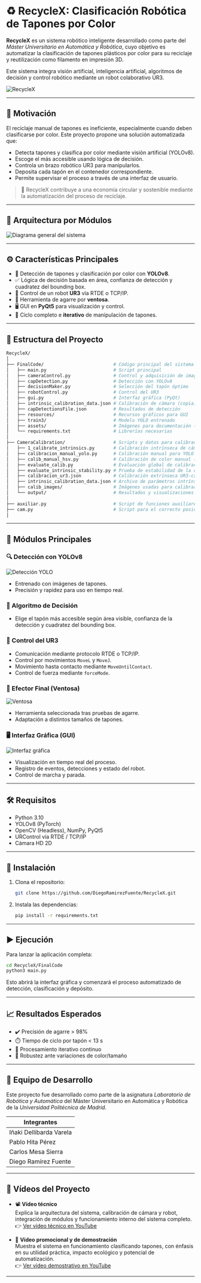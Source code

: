 
# ♻️ RecycleX: Clasificación Robótica de Tapones por Color

**RecycleX** es un sistema robótico inteligente desarrollado como parte del *Máster Universitario en Automática y Robótica*, cuyo objetivo es automatizar la clasificación de tapones plásticos por color para su reciclaje y reutilización como filamento en impresión 3D.  

Este sistema integra visión artificial, inteligencia artificial, algoritmos de decisión y control robótico mediante un robot colaborativo UR3.

![RecycleX](assets/RecycleX.png)

---

## 🧠 Motivación

El reciclaje manual de tapones es ineficiente, especialmente cuando deben clasificarse por color. Este proyecto propone una solución automatizada que:

- Detecta tapones y clasifica por color mediante visión artificial (YOLOv8).
- Escoge el más accesible usando lógica de decisión.
- Controla un brazo robótico UR3 para manipularlos.
- Deposita cada tapón en el contenedor correspondiente.
- Permite supervisar el proceso a través de una interfaz de usuario.

> 🌱 RecycleX contribuye a una economía circular y sostenible mediante la automatización del proceso de reciclaje.

---

## 🧩 Arquitectura por Módulos

![Diagrama general del sistema](assets/overview.png)

---

## ⚙️ Características Principales

- 🎨 Detección de tapones y clasificación por color con **YOLOv8**.
- ✅ Lógica de decisión basada en área, confianza de detección y cuadratez del bounding box.
- 🤖 Control de un robot **UR3** vía RTDE o TCP/IP.
- 🧲 Herramienta de agarre por **ventosa**.
- 🖥️ GUI en **PyQt5** para visualización y control.
- 🔁 Ciclo completo e **iterativo** de manipulación de tapones.

---

## 📂 Estructura del Proyecto

```bash
RecycleX/
│
├── FinalCode/                          # Código principal del sistema
│   ├── main.py                         # Script principal
│   ├── cameraControl.py                # Control y adquisición de imagen
│   ├── capDetection.py                 # Detección con YOLOv8
│   ├── decisionMaker.py                # Selección del tapón óptimo
│   ├── robotControl.py                 # Control del UR3
│   ├── gui.py                          # Interfaz gráfica (PyQt)
│   ├── intrinsic_calibration_data.json # Calibración de cámara (copia)
│   ├── capDetectionsFile.json          # Resultados de detección
│   ├── resources/                      # Recursos gráficos para GUI
│   ├── train3/                         # Modelo YOLO entrenado
│   ├── assets/                         # Imágenes para documentación (README)
│   └── requirements.txt                # Librerías necesarias
│
├── CameraCalibration/                  # Scripts y datos para calibración
│   ├── 1_calibrate_intrinsics.py       # Calibración intrínseca de cámara
│   ├── calibracion_manual_yolo.py      # Calibración manual para YOLO
│   ├── calib_manual_hsv.py             # Calibración de color manual (HSV)
│   ├── evaluate_calib.py               # Evaluación global de calibración
│   ├── evaluate_intrinsic_stability.py # Prueba de estabilidad de la calibración
│   ├── calibracion_ur3.json            # Calibración extrínseca UR3-cámara
│   ├── intrinsic_calibration_data.json # Archivo de parámetros intrínsecos
│   ├── calib_images/                   # Imágenes usadas para calibrar
│   └── output/                         # Resultados y visualizaciones de calibración
│
├── auxiliar.py                         # Script de funciones auxiliares útiles para el control del UR3
├── cam.py                              # Script para el correcto posicionamiento de la cámara al comienzo
│
```

---

## 📸 Módulos Principales

### 🔍 Detección con YOLOv8
![Detección YOLO](assets/yolo_detection.png)
- Entrenado con imágenes de tapones.
- Precisión y rapidez para uso en tiempo real.

### 🧠 Algoritmo de Decisión
- Elige el tapón más accesible según área visible, confianza de la detección y cuadratez del bounding box.

### 🤖 Control del UR3
- Comunicación mediante protocolo RTDE o TCP/IP.
- Control por movimientos `MoveL` y `MoveJ`.
- Movimiento hasta contacto mediante `MoveUntilContact`.
- Control de fuerza mediante `forceMode`.

### 🧲 Efector Final (Ventosa)
![Ventosa](assets/gripper_tool.png)
- Herramienta seleccionada tras pruebas de agarre.
- Adaptación a distintos tamaños de tapones.

### 🖥️ Interfaz Gráfica (GUI)
![Interfaz gráfica](assets/gui.png)
- Visualización en tiempo real del proceso.
- Registro de eventos, detecciones y estado del robot.
- Control de marcha y parada.

---

## 🛠️ Requisitos

- Python 3.10
- YOLOv8 (PyTorch)
- OpenCV (Headless), NumPy, PyQt5
- URControl vía RTDE / TCP/IP
- Cámara HD 2D

---

## 🚀 Instalación

1. Clona el repositorio:
   ```bash
   git clone https://github.com/DiegoRamirezFuente/RecycleX.git
   ```

2. Instala las dependencias:
   ```bash
   pip install -r requirements.txt
   ```

---

## ▶️ Ejecución

Para lanzar la aplicación completa:
```bash
cd RecycleX/FinalCode
python3 main.py
```
Esto abrirá la interfaz gráfica y comenzará el proceso automatizado de detección, clasificación y depósito.

---

## 📈 Resultados Esperados

- ✔️ Precisión de agarre > 98%
- ⏱️ Tiempo de ciclo por tapón < 13 s
- 🔁 Procesamiento iterativo continuo
- 🧩 Robustez ante variaciones de color/tamaño

---

## 👥 Equipo de Desarrollo

Este proyecto fue desarrollado como parte de la asignatura *Laboratorio de Robótica y Automática* del Máster Universitario en Automática y Robótica de la *Universidad Politécnica de Madrid*.

| Integrantes             |
|-------------------------|
| Iñaki Dellibarda Varela |
| Pablo Hita Pérez        |
| Carlos Mesa Sierra      |
| Diego Ramírez Fuente    |
---

## 🎥 Vídeos del Proyecto

- 📽️ **Vídeo técnico**  
  Explica la arquitectura del sistema, calibración de cámara y robot, integración de módulos y funcionamiento interno del sistema completo.  
  👉 [Ver vídeo técnico en YouTube](https://www.youtube.com/watch?v=Oh661WRXyLc)

- 🌟 **Vídeo promocional y de demostración**  
  Muestra el sistema en funcionamiento clasificando tapones, con énfasis en su utilidad práctica, impacto ecológico y potencial de automatización.  
  👉 [Ver vídeo demostrativo en YouTube](https://www.youtube.com/watch?v=3DejUVXnluY)

---

